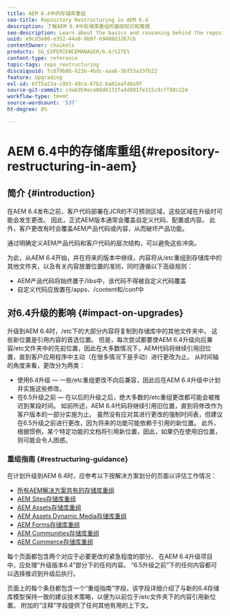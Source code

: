 ```yaml
---
title: AEM 6.4中的存储库重组
seo-title: Repository Restructuring in AEM 6.4
description: 了解AEM 6.4中存储库重组的基础知识和推理
seo-description: Learn about the basics and reasoning behind the repository restructuring in AEM 6.4
uuid: e9cd3e88-e352-44a8-9b97-69488d3267cb
contentOwner: chaikels
products: SG_EXPERIENCEMANAGER/6.4/SITES
content-type: reference
topic-tags: repo_restructuring
discoiquuid: fc879b0b-823b-4bdc-aaa6-36f53a33fb22
feature: Upgrading
exl-id: 6ff5a23a-c9b5-49ca-87b2-ba01eaf48a9f
source-git-commit: cda63b9ece88d8172fa4d9817e315c9cff88c224
workflow-type: tm+mt
source-wordcount: '537'
ht-degree: 0%

---
```


# AEM 6.4中的存储库重组{#repository-restructuring-in-aem}

## 简介 {#introduction}

在AEM 6.4发布之前，客户代码部署在JCR的不可预测区域，这些区域在升级时可能会发生更改。 因此，正式AEM版本通常会覆盖自定义代码、配置或内容。 此外，客户更改有时会覆盖AEM产品代码或内容，从而破坏产品功能。

通过明确定义AEM产品代码和客户代码的层次结构，可以避免这些冲突。

为此，从AEM 6.4开始，并在将来的版本中继续，内容将从/etc重组到存储库中的其他文件夹，以及有关内容放置位置的准则，同时遵循以下高级规则：

* AEM产品代码将始终置于/libs中，该代码不得被自定义代码覆盖
* 自定义代码应放置在/apps、/content和/conf中

## 对6.4升级的影响 {#impact-on-upgrades}

升级到AEM 6.4时，/etc下的大部分内容将复制到存储库中的其他文件夹中。 这些新位置是引用内容的首选位置。 但是，每次尝试都要使AEM 6.4升级向后兼容/etc文件夹中的先前位置，因此在大多数情况下，AEM代码将继续引用旧位置，直到客户应用程序中主动（在很多情况下是手动）进行更改为止。 从时间轴的角度来看，更改分为两类：

* 使用6.4升级 — 一些/etc重组更改不向后兼容，因此应在AEM 6.4升级中计划并实施这些修改。
* 在6.5升级之前 — 在以后的升级之后，绝大多数的/etc重组更改都可能会被推迟到某段时间。 如前所述，AEM 6.4代码将继续引用旧位置，直到将修改作为客户版本的一部分实施为止。 虽然没有应对其进行更改的强制时间表，但建议在6.5升级之前进行更改，因为将来的功能可能依赖于引用的新位置。 此外，根据惯例，某个特定功能的文档将引用新位置，因此，如果仍在使用旧位置，则可能会令人困惑。

### 重组指南 {#restructuring-guidance}

在计划升级到AEM 6.4时，应参考以下按解决方案划分的页面以评估工作情况：

* [所有AEM解决方案共有的存储库重组](/help/sites-deploying/all-repository-restructuring-in-aem-6-4.md)
* [AEM Sites存储库重组](/help/sites-deploying/sites-repository-restructuring-in-aem-6-4.md)
* [AEM Assets存储库重组](https://experienceleague.adobe.com/docs/experience-manager-64/deploying/restructuring/repository-restructuring.html)
* [AEM Assets Dynamic Media存储库重组](/help/sites-deploying/dynamicmedia-repository-restructuring-in-aem-6-4.md)
* [AEM Forms存储库重组](/help/sites-deploying/forms-repository-restructuring-in-aem-6-4.md)
* [AEM Communities存储库重组](/help/sites-deploying/communities-repository-restructuring-in-aem-6-4.md)
* [AEM Commerce存储库重组](/help/sites-deploying/ecommerce-repository-restructuring-in-aem-6-4.md)

每个页面都包含两个对应于必要更改的紧急程度的部分。 在AEM 6.4升级项目中，应处理“升级版本6.4”部分下的任何内容。 “6.5升级之前”下的任何内容都可以选择推迟到升级后执行。

页面上的每个条目都包含一个“重组指南”字段，该字段详细介绍了与新的6.4存储库模型保持一致的建议技术策略，以便为以前位于/etc文件夹下的内容引用新位置。 附加的“注释”字段提供了任何其他有用的上下文。
